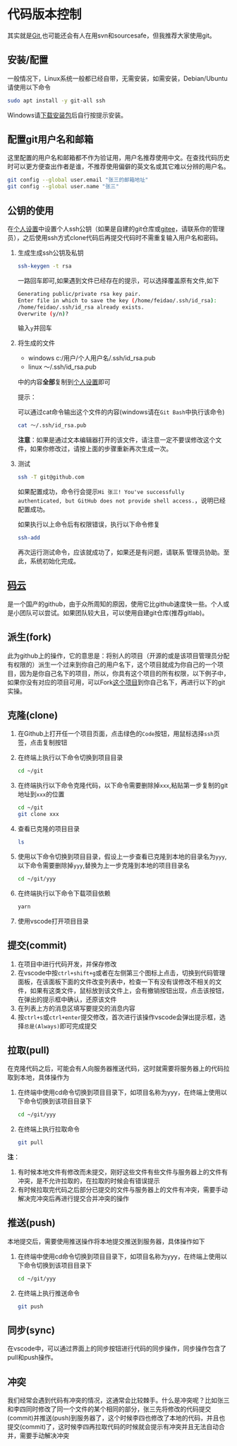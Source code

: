 # 代码版本控制

其实就是[Git](https://git-scm.com/),也可能还会有人在用svn和sourcesafe，但我推荐大家使用git。

## 安装/配置

一般情况下，Linux系统一般都已经自带，无需安装，如需安装，Debian/Ubuntu请使用以下命令

```sh
sudo apt install -y git-all ssh
```

Windows请[下载安装包](https://github.com/git-for-windows/git/releases/download/v2.29.0.windows.1/Git-2.29.0-64-bit.exe)后自行按提示安装。

## 配置git用户名和邮箱

这里配置的用户名和邮箱都不作为验证用，用户名推荐使用中文。在查找代码历史时可以更方便查出作者是谁，不推荐使用偏僻的英文名或其它难以分辨的用户名。

```sh
git config --global user.email "张三的邮箱地址"
git config --global user.name "张三"
```

## 公钥的使用

在[个人设置](https://github.com/settings/keys)中设置个人ssh公钥（如果是自建的git仓库或[gitee](https://gitee.com/profile/sshkeys)，请联系你的管理员），之后使用ssh方式clone代码后再提交代码时不需重复输入用户名和密码。

1. 生成生成ssh公钥及私钥

    ```sh
    ssh-keygen -t rsa
    ```

    一路回车即可,如果遇到文件已经存在的提示，可以选择覆盖原有文件,如下

	```sh
	Generating public/private rsa key pair.
	Enter file in which to save the key (/home/feidao/.ssh/id_rsa):
	/home/feidao/.ssh/id_rsa already exists.
	Overwrite (y/n)?
	```

	输入`y`并回车

1. 将生成的文件

    - windows c:/用户/个人用户名/.ssh/id_rsa.pub
    - linux ～/.ssh/id_rsa.pub

    中的内容**全部**复制到[个人设置](https://github.com/settings/keys)即可

	提示：

	可以通过cat命令输出这个文件的内容(windows请在`Git Bash`中执行该命令)

	```sh
	cat ～/.ssh/id_rsa.pub
	```

	**注意**：如果是通过文本编辑器打开的该文件，请注意一定不要误修改这个文件，如果你修改过，请按上面的步骤重新再次生成一次。

1. 测试

	```sh
	ssh -T git@github.com
	```

	如果配置成功，命令行会提示`Hi 张三! You've successfully authenticated, but GitHub does not provide shell access.`，说明已经配置成功。

	如果执行以上命令后有权限错误，执行以下命令修复

	```sh
	ssh-add
	```

	再次运行测试命令，应该就成功了，如果还是有问题，请联系 管理员协助。至此，系统初始化完成。

## [码云](https://gitee.com)

是一个国产的github，由于众所周知的原因，使用它比github速度快一些。个人或是小团队可以尝试。如果团队较大且，可以使用自建git仓库(推荐gitlab)。

## 派生(fork)

此为github上的操作，它的意思是：将别人的项目（开源的或是该项目管理员分配有权限的）派生一个过来到你自己的用户名下，这个项目就成为你自己的一个项目，因为是你自己名下的项目，所以，你具有这个项目的所有权限，以下例子中，如果你没有对应的项目可用，可以Fork[这个项目](https://github.com/mm-tpl/serve)到你自己名下，再进行以下的git实操。

## 克隆(clone)

1. 在Github上打开任一个项目页面，点击绿色的`Code`按钮，用鼠标选择`ssh`页签，点击复制按钮
1. 在终端上执行以下命令切换到项目目录

    ```sh
    cd ~/git
    ```

1. 在终端执行以下命令克隆代码，以下命令需要删除掉`xxx`,粘贴第一步复制的git地址到`xxx`的位置

    ```sh
    cd ~/git
    git clone xxx
    ```

1. 查看已克隆的项目目录

    ```sh
    ls
    ```

1. 使用以下命令切换到项目目录，假设上一步查看已克隆到本地的目录名为`yyy`,以下命令需要删除掉`yyy`,替换为上一步克隆到本地的项目目录名

    ```sh
    cd ~/git/yyy
    ```

1. 在终端执行以下命令下载项目依赖

    ```sh
    yarn
    ```

1. 使用vscode打开项目目录

## 提交(commit)

1. 在项目中进行代码开发，并保存修改
1. 在vscode中按`ctrl+shift+g`或者在左侧第三个图标上点击，切换到代码管理面板，在该面板下面的文件改变列表中，检查一下有没有误修改不相关的文件，如果有这类文件，鼠标放到该文件上，会有撤销按钮出现，点击该按钮，在弹出的提示框中确认，还原该文件
1. 在列表上方的消息区填写要提交的消息内容
1. 按`ctrl+s`或`ctrl+enter`提交修改，首次进行该操作vscode会弹出提示框，选择`总是(Always)`即可完成提交

## 拉取(pull)

在克隆代码之后，可能会有人向服务器推送代码，这时就需要将服务器上的代码拉取到本地，具体操作为

1. 在终端中使用cd命令切换到项目目录下，如项目名称为yyy，在终端上使用以下命令切换到该项目目录下

    ```sh
    cd ~/git/yyy
    ```

1. 在终端上执行拉取命令

    ```sh
    git pull
    ```

**注**：

1. 有时候本地文件有修改而未提交，刚好这些文件有些文件与服务器上的文件有冲突，是不允许拉取的，在拉取的时候会有错误提示
1. 有时候拉取完代码之后部分已提交的文件与服务器上的文件有冲突，需要手动解决完冲突后再进行提交合并冲突的操作

## 推送(push)

本地提交后，需要使用推送操作将本地提交推送到服务器，具体操作如下

1. 在终端中使用cd命令切换到项目目录下，如项目名称为yyy，在终端上使用以下命令切换到该项目目录下

    ```sh
    cd ~/git/yyy
    ```

1. 在终端上执行推送命令

    ```sh
    git push
    ```

## 同步(sync)

在vscode中，可以通过界面上的同步按钮进行代码的同步操作，同步操作包含了pull和push操作。

## 冲突

我们经常会遇到代码有冲突的情况，这通常会比较棘手。什么是冲突呢？比如张三和李四同时修改了同一个文件的某个相同的部分，张三先将修改的代码提交(commit)并推送(push)到服务器了，这个时候李四也修改了本地的代码，并且也提交(commit)了，这时候李四再拉取代码的时候就会提示有冲突并且无法自动合并，需要手动解决冲突
